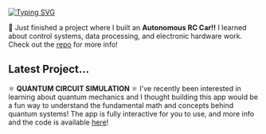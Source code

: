 [![Typing SVG](https://readme-typing-svg.demolab.com?font=Fira+Code&size=40&duration=3000&pause=1000&color=FF5F05&center=true&vCenter=true&width=1000&height=100&lines=Hi!+My+name+is+Raghav+%F0%9F%91%8B;I'm+an+Engineering+Student+%40+UIUC;Check+Out+My+Projects+Below+%E2%AC%87%EF%B8%8F)](https://git.io/typing-svg)

🚗 Just finished a project where I built an **Autonomous RC Car!!** I learned about control systems, data processing, and electronic hardware work. Check out the [repo](https://github.com/RaghavS06/autonomous-rc-car) for more info!

## Latest Project...
⚛ **QUANTUM CIRCUIT SIMULATION** ⚛ I've recently been interested in learning about quantum mechanics and I thought building this app would be a fun way to understand the fundamental math and concepts behind quantum systems! The app is fully interactive for you to use, and more info and the code is available [here](https://github.com/RaghavS06/interactive-quantum-simulator)!
<!--
**RaghavS06/RaghavS06** is a ✨ _special_ ✨ repository because its `README.md` (this file) appears on your GitHub profile.

Here are some ideas to get you started:

- 🔭 I’m currently working on ...
- 🌱 I’m currently learning ...
- 👯 I’m looking to collaborate on ...
- 🤔 I’m looking for help with ...
- 💬 Ask me about ...
- 📫 How to reach me: ...
- 😄 Pronouns: ...
- ⚡ Fun fact: ...
-->
